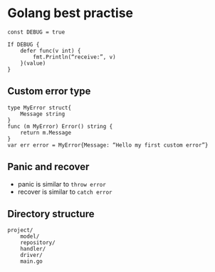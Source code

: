 # Golang best practise

```text
const DEBUG = true

If DEBUG {
    defer func(v int) {
        fmt.Println(“receive:”, v)
    }(value)
}
```
## Custom error type
```text
type MyError struct{
    Message string
}
func (m MyError) Error() string {
    return m.Message
}
var err error = MyError{Message: “Hello my first custom error”}
```
## Panic and recover 
- panic is similar to `throw error`
- recover is similar to `catch error`

## Directory structure
```text
project/
    model/
    repository/
    handler/
    driver/
    main.go
```